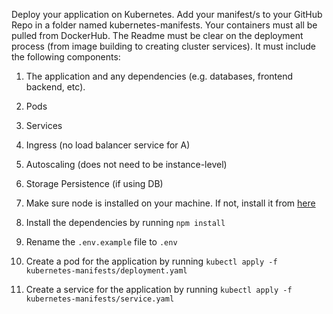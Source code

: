 Deploy your application on Kubernetes. Add your manifest/s to your GitHub Repo in a folder named kubernetes-manifests. Your containers must all be pulled from DockerHub. The Readme must be clear on the deployment process (from image building to creating cluster services). It must include the following components:

1. The application and any dependencies (e.g. databases, frontend backend, etc).

2. Pods

3. Services

4. Ingress (no load balancer service for A)

5. Autoscaling (does not need to be instance-level)

6. Storage Persistence (if using DB)

7. Make sure node is installed on your machine. If not, install it from [here](https://nodejs.org/en/download/)

8. Install the dependencies by running `npm install`

9. Rename the `.env.example` file to `.env`

10. Create a pod for the application by running `kubectl apply -f kubernetes-manifests/deployment.yaml`

11. Create a service for the application by running `kubectl apply -f kubernetes-manifests/service.yaml`
